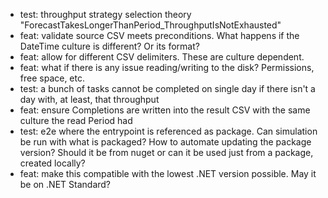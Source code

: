 - test: throughput strategy selection theory "ForecastTakesLongerThanPeriod_ThroughputIsNotExhausted"
- feat: validate source CSV meets preconditions. What happens if the DateTime culture is different? Or its format?
- feat: allow for different CSV delimiters. These are culture dependent.
- feat: what if there is any issue reading/writing to the disk? Permissions, free space, etc.
- test: a bunch of tasks cannot be completed on single day if there isn't a day with, at least, that throughput
- feat: ensure Completions are written into the result CSV with the same culture the read Period had
- test: e2e where the entrypoint is referenced as package. Can simulation be run with what is packaged? How to automate
  updating the package version? Should it be from nuget or can it be used just from a package, created locally?
- feat: make this compatible with the lowest .NET version possible. May it be on .NET Standard?